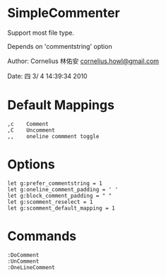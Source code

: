 
SimpleCommenter
===============
Support most file type.

Depends on 'commentstring' option

Author: Cornelius 林佑安 <cornelius.howl@gmail.com>

Date:   四  3/ 4 14:39:34 2010

Default Mappings
================

    ,c    Comment
    ,C    Uncomment
    ,,    oneline commment toggle

Options
=======

    let g:prefer_commentstring = 1
    let g:oneline_comment_padding = ' '
    let g:block_comment_padding = " "
    let g:scomment_reselect = 1
    let g:scomment_default_mapping = 1

Commands
========

    :DoComment
    :UnComment
    :OneLineComment




